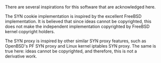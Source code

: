 There are several inspirations for this software that are acknowledged here.

The SYN cookie implementation is inspired by the excellent FreeBSD
implementation. It is believed that since ideas cannot be copyrighted, this
does not make the independent implementation copyrighted by FreeBSD kernel
copyright holders.

The SYN proxy is inspired by other similar SYN proxy features, such as
OpenBSD's PF SYN proxy and Linux kernel iptables SYN proxy. The same is true
here: ideas cannot be copyrighted, and therefore, this is not a derivative
work.
